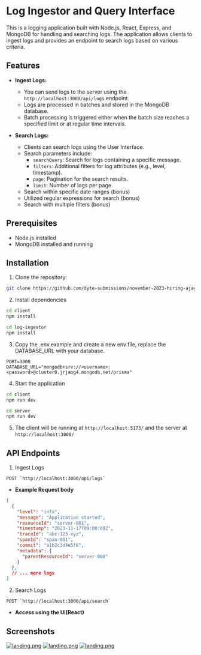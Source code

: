 # Log Ingestor and Query Interface

This is a logging application built with Node.js, React, Express, and MongoDB for handling and searching logs. The application allows clients to ingest logs and provides an endpoint to search logs based on various criteria.

## Features

- **Ingest Logs:**
  - You can send logs to the server using the `http://localhost:3000/api/logs` endpoint.
  - Logs are processed in batches and stored in the MongoDB database.
  - Batch processing is triggered either when the batch size reaches a specified limit or at regular time intervals.

- **Search Logs:**
  - Clients can search logs using the User Interface.
  - Search parameters include:
    - `searchQuery`: Search for logs containing a specific message.
    - `filters`: Additional filters for log attributes (e.g., level, timestamp).
    - `page`: Pagination for the search results.
    - `limit`: Number of logs per page.
  - Search within specific date ranges (bonus)
  - Utilized regular expressions for search (bonus)
  - Search with multiple filters (bonus)

## Prerequisites

- Node.js installed
- MongoDB installed and running

## Installation

1. Clone the repository:

```bash
git clone https://github.com/dyte-submissions/november-2023-hiring-ajaysinghpanwar2002.git
```
   
2. Install dependencies

```bash
cd client
npm install

cd log-ingestor
npm install
```

3. Copy the .env.example and create a new env file, replace the DATABASE_URL with your database.

```
PORT=3000
DATABASE_URL="mongodb+srv://<username>:<password>@cluster0.jrjaog4.mongodb.net/prisma"
```

4. Start the application

```bash
cd client
npm run dev

cd server
npm run dev
```

5. The client will be running at `http://localhost:5173/` and the server at `http://localhost:3000/`

## API Endpoints

1. Ingest Logs

```
POST `http://localhost:3000/api/logs` 
```
- **Example Request body**

```json
[
  {
    "level": "info",
    "message": "Application started",
    "resourceId": "server-001",
    "timestamp": "2023-11-17T09:00:00Z",
    "traceId": "abc-123-xyz",
    "spanId": "span-001",
    "commit": "a1b2c3d4e5f6",
    "metadata": {
      "parentResourceId": "server-000"
    }
  },
  // ... more logs
]

```

2. Search Logs

```
POST `http://localhost:3000/api/search`
```
- **Access using the UI(React)**

## Screenshots

[![landing.png](https://i.postimg.cc/4dzwJTNn/app1.png)](https://postimg.cc/CBxbNX8V)
[![landing.png](https://i.postimg.cc/yxDdm7g8/Screenshot-2023-11-19-024317.png)](https://postimg.cc/CBxbNX8V)
[![landing.png](https://i.postimg.cc/tJ8gD8Wt/Screenshot-2023-11-19-024334.png)](https://postimg.cc/CBxbNX8V)